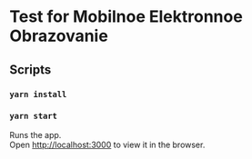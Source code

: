 # Test for Mobilnoe Elektronnoe Obrazovanie

## Scripts

### `yarn install`

### `yarn start`

Runs the app.\
Open [http://localhost:3000](http://localhost:3000) to view it in the browser.

